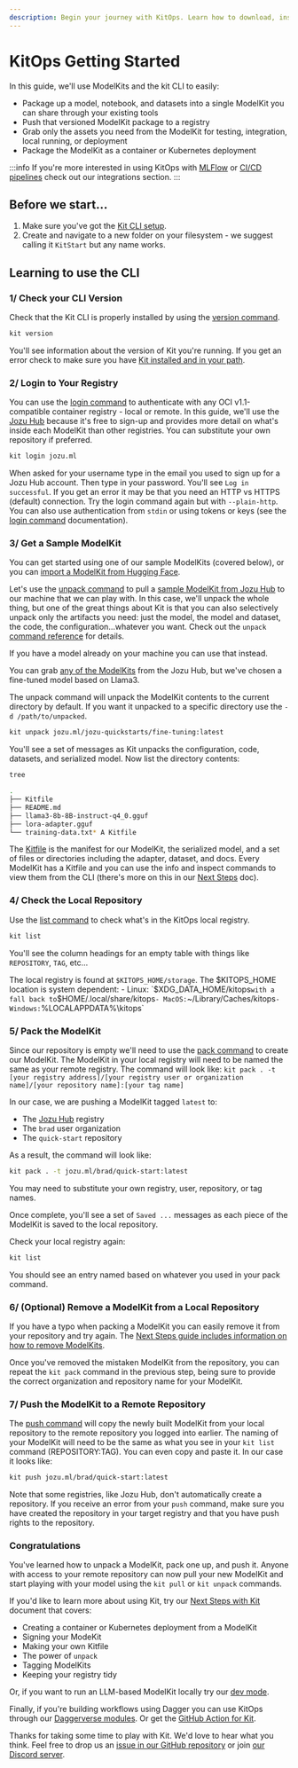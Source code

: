 ```yaml
---
description: Begin your journey with KitOps. Learn how to download, install, and utilize the Kit CLI to create and manage ModelKits for your AI/ML projects. Follow our step-by-step guide to streamline your development process.
---
```


<script setup>
import vGaTrack from '@theme/directives/ga'
</script>

# KitOps Getting Started

In this guide, we'll use ModelKits and the kit CLI to easily:
* Package up a model, notebook, and datasets into a single ModelKit you can share through your existing tools
* Push that versioned ModelKit package to a registry
* Grab only the assets you need from the ModelKit for testing, integration, local running, or deployment
* Package the ModelKit as a container or Kubernetes deployment

:::info
If you're more interested in using KitOps with [MLFlow](../integrations/mlflow.md) or [CI/CD pipelines](../integrations/cicd.md) check out our integrations section.
:::

## Before we start...

1. Make sure you've got the [Kit CLI setup](../cli/installation/).
2. Create and navigate to a new folder on your filesystem - we suggest calling it `KitStart` but any name works.

## Learning to use the CLI

### 1/ Check your CLI Version

Check that the Kit CLI is properly installed by using the [version command](../cli/cli-reference/#kit-version).

```sh
kit version
```

You'll see information about the version of Kit you're running. If you get an error check to make sure you have [Kit installed and in your path](../cli/installation/).

### 2/ Login to Your Registry

You can use the [login command](../cli/cli-reference/#kit-login) to authenticate with any OCI v1.1-compatible container registry - local or remote. In this guide, we'll use the [Jozu Hub](https://jozu.ml/) because it's free to sign-up and provides more detail on what's inside each ModelKit than other registries. You can substitute your own repository if preferred.

```sh
kit login jozu.ml
```

When asked for your username type in the email you used to sign up for a Jozu Hub account. Then type in your password. You'll see `Log in successful`. If you get an error it may be that you need an HTTP vs HTTPS (default) connection. Try the login command again but with `--plain-http`. You can also use authentication from `stdin` or using tokens or keys (see the [login command](../cli/cli-reference/#kit-login) documentation).

### 3/ Get a Sample ModelKit

You can get started using one of our sample ModelKits (covered below), or you can [import a ModelKit from Hugging Face](../hf-import/).

Let's use the [unpack command](../cli/cli-reference/#kit-unpack) to pull a [sample ModelKit from Jozu Hub](https://jozu.ml/organization/jozu-quickstarts) to our machine that we can play with. In this case, we'll unpack the whole thing, but one of the great things about Kit is that you can also selectively unpack only the artifacts you need: just the model, the model and dataset, the code, the configuration...whatever you want. Check out the `unpack` [command reference](../cli/cli-reference/#kit-unpack) for details.

If you have a model already on your machine you can use that instead.

You can grab <a href="https://jozu.ml/browse"
  v-ga-track="{
    category: 'link',
    label: 'grab any of the ModelKits',
    location: 'docs/get-started'
  }">any of the ModelKits</a> from the Jozu Hub, but we've chosen a fine-tuned model based on Llama3.

The unpack command will unpack the ModelKit contents to the current directory by default. If you want it unpacked to a specific directory use the `-d /path/to/unpacked`.

```sh
kit unpack jozu.ml/jozu-quickstarts/fine-tuning:latest
```

You'll see a set of messages as Kit unpacks the configuration, code, datasets, and serialized model. Now list the directory contents:

```sh
tree

.
├── Kitfile
├── README.md
├── llama3-8b-8B-instruct-q4_0.gguf
├── lora-adapter.gguf
└── training-data.txt* A Kitfile
```

The [Kitfile](../kitfile/kf-overview/) is the manifest for our ModelKit, the serialized model, and a set of files or directories including the adapter, dataset, and docs. Every ModelKit has a Kitfile and you can use the info and inspect commands to view them from the CLI (there's more on this in our [Next Steps](../next-steps/) doc).

### 4/ Check the Local Repository

Use the [list command](../cli/cli-reference/#kit-list) to check what's in the KitOps local registry.

```sh
kit list
```

You'll see the column headings for an empty table with things like `REPOSITORY`, `TAG`, etc...

The local registry is found at `$KITOPS_HOME/storage`. The $KITOPS_HOME location is system dependent:
	- Linux: `$XDG_DATA_HOME/kitops` with a fall back to `$HOME/.local/share/kitops`
	- MacOS: `~/Library/Caches/kitops`
	- Windows: `%LOCALAPPDATA%\kitops`

### 5/ Pack the ModelKit

Since our repository is empty we'll need to use the [pack command](../cli/cli-reference/#kit-pack) to create our ModelKit. The ModelKit in your local registry will need to be named the same as your remote registry. The command will look like: `kit pack . -t [your registry address]/[your registry user or organization name]/[your repository name]:[your tag name]`

In our case, we are pushing a ModelKit tagged `latest` to:
* The [Jozu Hub](https://jozu.ml/) registry
* The `brad` user organization
* The `quick-start` repository

As a result, the command will look like:

```sh
kit pack . -t jozu.ml/brad/quick-start:latest
```

You may need to substitute your own registry, user, repository, or tag names.

Once complete, you'll see a set of `Saved ...` messages as each piece of the ModelKit is saved to the local repository.

Check your local registry again:

```sh
kit list
```

You should see an entry named based on whatever you used in your pack command.

### 6/ (Optional) Remove a ModelKit from a Local Repository

If you have a typo when packing a ModelKit you can easily remove it from your repository and try again. The [Next Steps guide includes information on how to remove ModelKits](../next-steps/#remove-command).

Once you've removed the mistaken ModelKit from the repository, you can repeat the `kit pack` command in the previous step, being sure to provide the correct organization and repository name for your ModelKit.

### 7/ Push the ModelKit to a Remote Repository

The [push command](../cli/cli-reference/#kit-push) will copy the newly built ModelKit from your local repository to the remote repository you logged into earlier. The naming of your ModelKit will need to be the same as what you see in your `kit list` command (REPOSITORY:TAG). You can even copy and paste it. In our case it looks like:

```sh
kit push jozu.ml/brad/quick-start:latest
```

Note that some registries, like Jozu Hub, don't automatically create a repository. If you receive an error from your `push` command, make sure you have created the repository in your target registry and that you have push rights to the repository.

### Congratulations

You've learned how to unpack a ModelKit, pack one up, and push it. Anyone with access to your remote repository can now pull your new ModelKit and start playing with your model using the `kit pull` or `kit unpack` commands.

If you'd like to learn more about using Kit, try our [Next Steps with Kit](../next-steps/) document that covers:
* Creating a container or Kubernetes deployment from a ModelKit
* Signing your ModeKit
* Making your own Kitfile
* The power of `unpack`
* Tagging ModelKits
* Keeping your registry tidy

Or, if you want to run an LLM-based ModelKit locally try our [dev mode](../deploy/#running-llms-locally).

Finally, if you're building workflows using Dagger you can use KitOps through our [Daggerverse modules](https://github.com/kitops-ml/daggerverse). Or get the [GitHub Action for Kit](https://github.com/marketplace/actions/setup-kit-cli).

Thanks for taking some time to play with Kit. We'd love to hear what you think. Feel free to drop us an [issue in our GitHub repository](https://github.com/kitops-ml/kitops/issues) or join [our Discord server](https://discord.gg/Tapeh8agYy).
